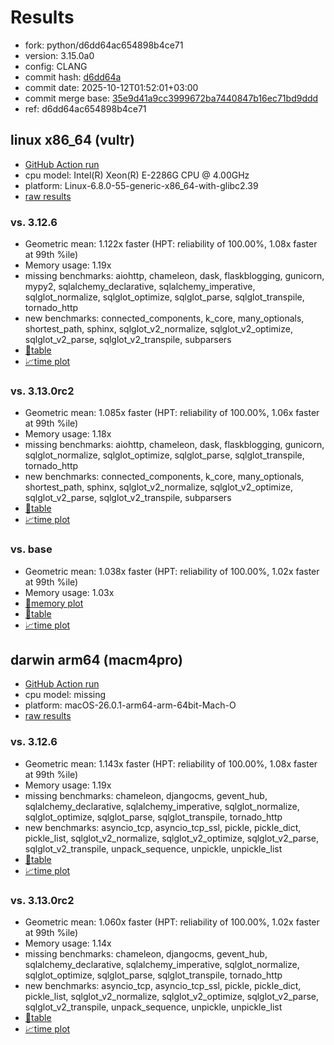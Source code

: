 # Results

- fork: python/d6dd64ac654898b4ce71
- version: 3.15.0a0
- config: CLANG
- commit hash: [d6dd64a](https://github.com/python/cpython/commit/d6dd64a)
- commit date: 2025-10-12T01:52:01+03:00
- commit merge base: [35e9d41a9cc3999672ba7440847b16ec71bd9ddd](https://github.com/python/cpython/commit/35e9d41a9cc3999672ba7440847b16ec71bd9ddd)
- ref: d6dd64ac654898b4ce71

## linux x86_64 (vultr)

- [GitHub Action run](https://github.com/facebookexperimental/free-threading-benchmarking/actions/runs/18436503023)
- cpu model: Intel(R) Xeon(R) E-2286G CPU @ 4.00GHz
- platform: Linux-6.8.0-55-generic-x86_64-with-glibc2.39
- [raw results](bm-20251012-vultr-x86_64-python-d6dd64ac654898b4ce71-3.15.0a0-d6dd64a.json)

### vs. 3.12.6

- Geometric mean: 1.122x faster (HPT: reliability of 100.00%, 1.08x faster at 99th %ile)
- Memory usage: 1.19x
- missing benchmarks: aiohttp, chameleon, dask, flaskblogging, gunicorn, mypy2, sqlalchemy_declarative, sqlalchemy_imperative, sqlglot_normalize, sqlglot_optimize, sqlglot_parse, sqlglot_transpile, tornado_http
- new benchmarks: connected_components, k_core, many_optionals, shortest_path, sphinx, sqlglot_v2_normalize, sqlglot_v2_optimize, sqlglot_v2_parse, sqlglot_v2_transpile, subparsers
- [📄table](bm-20251012-vultr-x86_64-python-d6dd64ac654898b4ce71-3.15.0a0-d6dd64a-vs-3.12.6.md)
- [📈time plot](bm-20251012-vultr-x86_64-python-d6dd64ac654898b4ce71-3.15.0a0-d6dd64a-vs-3.12.6.svg)

### vs. 3.13.0rc2

- Geometric mean: 1.085x faster (HPT: reliability of 100.00%, 1.06x faster at 99th %ile)
- Memory usage: 1.18x
- missing benchmarks: aiohttp, chameleon, dask, flaskblogging, gunicorn, sqlglot_normalize, sqlglot_optimize, sqlglot_parse, sqlglot_transpile, tornado_http
- new benchmarks: connected_components, k_core, many_optionals, shortest_path, sphinx, sqlglot_v2_normalize, sqlglot_v2_optimize, sqlglot_v2_parse, sqlglot_v2_transpile, subparsers
- [📄table](bm-20251012-vultr-x86_64-python-d6dd64ac654898b4ce71-3.15.0a0-d6dd64a-vs-3.13.0rc2.md)
- [📈time plot](bm-20251012-vultr-x86_64-python-d6dd64ac654898b4ce71-3.15.0a0-d6dd64a-vs-3.13.0rc2.svg)

### vs. base

- Geometric mean: 1.038x faster (HPT: reliability of 100.00%, 1.02x faster at 99th %ile)
- Memory usage: 1.03x
- [🧠memory plot](bm-20251012-vultr-x86_64-python-d6dd64ac654898b4ce71-3.15.0a0-d6dd64a-vs-base-mem.svg)
- [📄table](bm-20251012-vultr-x86_64-python-d6dd64ac654898b4ce71-3.15.0a0-d6dd64a-vs-base.md)
- [📈time plot](bm-20251012-vultr-x86_64-python-d6dd64ac654898b4ce71-3.15.0a0-d6dd64a-vs-base.svg)

## darwin arm64 (macm4pro)

- [GitHub Action run](https://github.com/facebookexperimental/free-threading-benchmarking/actions/runs/18436503023)
- cpu model: missing
- platform: macOS-26.0.1-arm64-arm-64bit-Mach-O
- [raw results](bm-20251012-macm4pro-arm64-python-d6dd64ac654898b4ce71-3.15.0a0-d6dd64a.json)

### vs. 3.12.6

- Geometric mean: 1.143x faster (HPT: reliability of 100.00%, 1.08x faster at 99th %ile)
- Memory usage: 1.19x
- missing benchmarks: chameleon, djangocms, gevent_hub, sqlalchemy_declarative, sqlalchemy_imperative, sqlglot_normalize, sqlglot_optimize, sqlglot_parse, sqlglot_transpile, tornado_http
- new benchmarks: asyncio_tcp, asyncio_tcp_ssl, pickle, pickle_dict, pickle_list, sqlglot_v2_normalize, sqlglot_v2_optimize, sqlglot_v2_parse, sqlglot_v2_transpile, unpack_sequence, unpickle, unpickle_list
- [📄table](bm-20251012-macm4pro-arm64-python-d6dd64ac654898b4ce71-3.15.0a0-d6dd64a-vs-3.12.6.md)
- [📈time plot](bm-20251012-macm4pro-arm64-python-d6dd64ac654898b4ce71-3.15.0a0-d6dd64a-vs-3.12.6.svg)

### vs. 3.13.0rc2

- Geometric mean: 1.060x faster (HPT: reliability of 100.00%, 1.02x faster at 99th %ile)
- Memory usage: 1.14x
- missing benchmarks: chameleon, djangocms, gevent_hub, sqlalchemy_declarative, sqlalchemy_imperative, sqlglot_normalize, sqlglot_optimize, sqlglot_parse, sqlglot_transpile, tornado_http
- new benchmarks: asyncio_tcp, asyncio_tcp_ssl, pickle, pickle_dict, pickle_list, sqlglot_v2_normalize, sqlglot_v2_optimize, sqlglot_v2_parse, sqlglot_v2_transpile, unpack_sequence, unpickle, unpickle_list
- [📄table](bm-20251012-macm4pro-arm64-python-d6dd64ac654898b4ce71-3.15.0a0-d6dd64a-vs-3.13.0rc2.md)
- [📈time plot](bm-20251012-macm4pro-arm64-python-d6dd64ac654898b4ce71-3.15.0a0-d6dd64a-vs-3.13.0rc2.svg)

